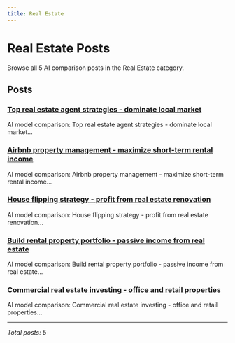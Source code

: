 ```yaml
---
title: Real Estate
---
```


# Real Estate Posts

Browse all 5 AI comparison posts in the Real Estate category.

## Posts

### [Top real estate agent strategies - dominate local market](chatgpt-vs-grok-vs-claude-real-estate-agent-2025.md)

AI model comparison: Top real estate agent strategies - dominate local market...

### [Airbnb property management - maximize short-term rental income](claude-vs-deepseek-vs-grok-airbnb-business-2025.md)

AI model comparison: Airbnb property management - maximize short-term rental income...

### [House flipping strategy - profit from real estate renovation](claude-vs-gemini-vs-grok-house-flipping-2025.md)

AI model comparison: House flipping strategy - profit from real estate renovation...

### [Build rental property portfolio - passive income from real estate](deepseek-vs-grok-vs-claude-rental-property-2025.md)

AI model comparison: Build rental property portfolio - passive income from real estate...

### [Commercial real estate investing - office and retail properties](gemini-vs-claude-vs-chatgpt-commercial-real-estate-2025.md)

AI model comparison: Commercial real estate investing - office and retail properties...

---

*Total posts: 5*
